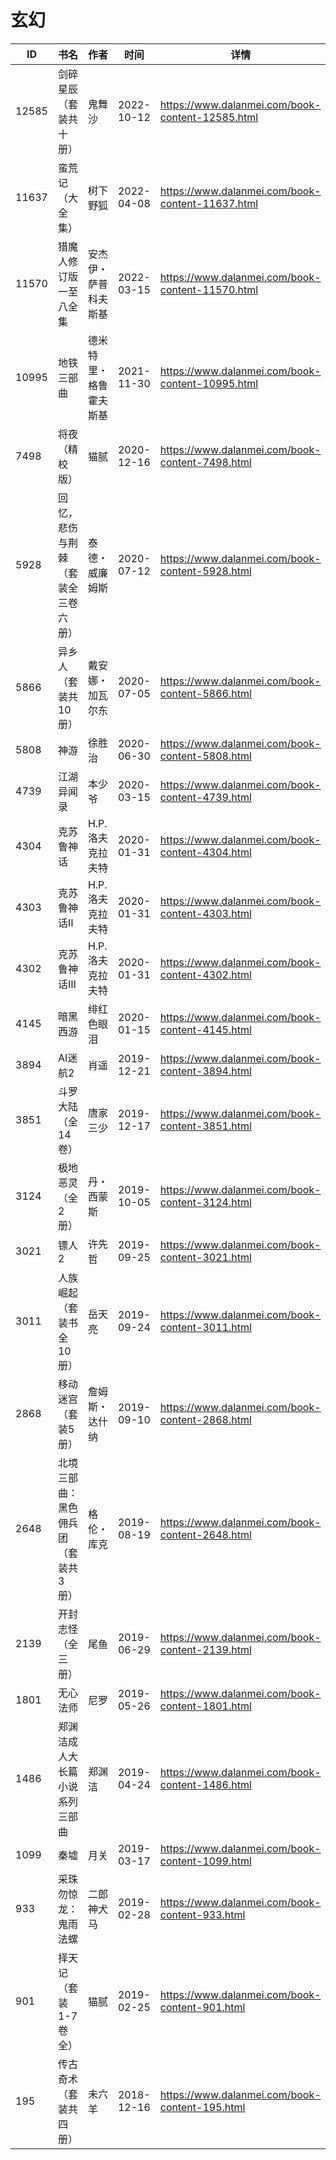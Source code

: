 # 玄幻

| ID | 书名 | 作者 | 时间 | 详情 | 下载页面 | EPUB下载链接 | MOBI下载链接 | AZW3下载链接 |
| --- | --- | --- | --- | --- | --- | --- | --- | --- |
| 12585 | 剑碎星辰（套装共十册） | 鬼舞沙 | 2022-10-12 | https://www.dalanmei.com/book-content-12585.html | https://www.dalanmei.com/download-book-12585.html | http://ct.dalanmei.com/f/31084289-771228616-681ba3 | http://ct.dalanmei.com/f/31084289-771240495-58294f | http://ct.dalanmei.com/f/31084289-771232494-1f42ae |
| 11637 | 蛮荒记（大全集） | 树下野狐 | 2022-04-08 | https://www.dalanmei.com/book-content-11637.html | https://www.dalanmei.com/download-book-11637.html | http://ct.dalanmei.com/f/31084289-570170829-968025 | http://ct.dalanmei.com/f/31084289-570289555-95f3e4 | http://ct.dalanmei.com/f/31084289-570359496-7621d5 |
| 11570 | 猎魔人修订版一至八全集 | 安杰伊・萨普科夫斯基 | 2022-03-15 | https://www.dalanmei.com/book-content-11570.html | https://www.dalanmei.com/download-book-11570.html | http://ct.dalanmei.com/f/31084289-570171878-a420df | http://ct.dalanmei.com/f/31084289-570294433-9953c4 | http://ct.dalanmei.com/f/31084289-570361884-ecb1e2 |
| 10995 | 地铁三部曲 | 德米特里・格鲁霍夫斯基 | 2021-11-30 | https://www.dalanmei.com/book-content-10995.html | https://www.dalanmei.com/download-book-10995.html | http://ct.dalanmei.com/f/31084289-570153882-e1c8a8 | http://ct.dalanmei.com/f/31084289-570324054-bc177f | http://ct.dalanmei.com/f/31084289-571392540-6af61f |
| 7498 | 将夜（精校版） | 猫腻 | 2020-12-16 | https://www.dalanmei.com/book-content-7498.html | https://www.dalanmei.com/download-book-7498.html | http://ct.dalanmei.com/f/31084289-571637873-0d8267 | http://ct.dalanmei.com/f/31084289-572122135-6b3c2a | http://ct.dalanmei.com/f/31084289-572183332-60f91c |
| 5928 | 回忆，悲伤与荆棘（套装全三卷六册） | 泰德・威廉姆斯 | 2020-07-12 | https://www.dalanmei.com/book-content-5928.html | https://www.dalanmei.com/download-book-5928.html | http://ct.dalanmei.com/f/31084289-571562953-b15bcc | http://ct.dalanmei.com/f/31084289-572011054-28f018 | http://ct.dalanmei.com/f/31084289-571911102-9ee8d8 |
| 5866 | 异乡人（套装共10册） | 戴安娜・加瓦尔东 | 2020-07-05 | https://www.dalanmei.com/book-content-5866.html | https://www.dalanmei.com/download-book-5866.html | http://ct.dalanmei.com/f/31084289-571615595-102ff4 | http://ct.dalanmei.com/f/31084289-571732804-5a0053 | http://ct.dalanmei.com/f/31084289-571912730-58175c |
| 5808 | 神游 | 徐胜治 | 2020-06-30 | https://www.dalanmei.com/book-content-5808.html | https://www.dalanmei.com/download-book-5808.html | http://ct.dalanmei.com/f/31084289-571610705-9f0ea5 | http://ct.dalanmei.com/f/31084289-571735482-0aa984 | http://ct.dalanmei.com/f/31084289-571913804-d9ef0e |
| 4739 | 江湖异闻录 | 本少爷 | 2020-03-15 | https://www.dalanmei.com/book-content-4739.html | https://www.dalanmei.com/download-book-4739.html | http://ct.dalanmei.com/f/31084289-571594015-0f98dd | http://ct.dalanmei.com/f/31084289-572128359-3fb6d4 | http://ct.dalanmei.com/f/31084289-571985724-be43d3 |
| 4304 | 克苏鲁神话 | H.P.洛夫克拉夫特 | 2020-01-31 | https://www.dalanmei.com/book-content-4304.html | https://www.dalanmei.com/download-book-4304.html | http://ct.dalanmei.com/f/31084289-571537053-dc339c | http://ct.dalanmei.com/f/31084289-571805303-2447a4 | http://ct.dalanmei.com/f/31084289-571991474-cbace5 |
| 4303 | 克苏鲁神话Ⅱ | H.P.洛夫克拉夫特 | 2020-01-31 | https://www.dalanmei.com/book-content-4303.html | https://www.dalanmei.com/download-book-4303.html | http://ct.dalanmei.com/f/31084289-571537068-6cf623 | http://ct.dalanmei.com/f/31084289-571805315-e3c796 | http://ct.dalanmei.com/f/31084289-571991488-bc4231 |
| 4302 | 克苏鲁神话Ⅲ | H.P.洛夫克拉夫特 | 2020-01-31 | https://www.dalanmei.com/book-content-4302.html | https://www.dalanmei.com/download-book-4302.html | http://ct.dalanmei.com/f/31084289-571537081-f75133 | http://ct.dalanmei.com/f/31084289-571805326-d9a2aa | http://ct.dalanmei.com/f/31084289-571991492-8b185e |
| 4145 | 暗黑西游 | 绯红色眼泪 | 2020-01-15 | https://www.dalanmei.com/book-content-4145.html | https://www.dalanmei.com/download-book-4145.html | http://ct.dalanmei.com/f/31084289-571542338-b6bd23 | http://ct.dalanmei.com/f/31084289-571811870-eeb2ff | http://ct.dalanmei.com/f/31084289-572014001-0bf307 |
| 3894 | AI迷航2 | 肖遥 | 2019-12-21 | https://www.dalanmei.com/book-content-3894.html | https://www.dalanmei.com/download-book-3894.html | http://ct.dalanmei.com/f/31084289-571548439-52ce0a | http://ct.dalanmei.com/f/31084289-571819611-820f5d | http://ct.dalanmei.com/f/31084289-572058455-c257f1 |
| 3851 | 斗罗大陆（全14卷） | 唐家三少 | 2019-12-17 | https://www.dalanmei.com/book-content-3851.html | https://www.dalanmei.com/download-book-3851.html | http://ct.dalanmei.com/f/31084289-571548919-a798e3 | http://ct.dalanmei.com/f/31084289-571821835-9b922f | http://ct.dalanmei.com/f/31084289-572063271-83f031 |
| 3124 | 极地恶灵（全2册） | 丹・西蒙斯 | 2019-10-05 | https://www.dalanmei.com/book-content-3124.html | https://www.dalanmei.com/download-book-3124.html | http://ct.dalanmei.com/f/31084289-571558905-71929b | http://ct.dalanmei.com/f/31084289-571919191-5eb051 | http://ct.dalanmei.com/f/31084289-572076256-a259ff |
| 3021 | 镖人2 | 许先哲 | 2019-09-25 | https://www.dalanmei.com/book-content-3021.html | https://www.dalanmei.com/download-book-3021.html | http://ct.dalanmei.com/f/31084289-571559852-93a8ca | http://ct.dalanmei.com/f/31084289-571983198-6b869f | http://ct.dalanmei.com/f/31084289-572078309-62da71 |
| 3011 | 人族崛起（套装书全10册） | 岳天亮 | 2019-09-24 | https://www.dalanmei.com/book-content-3011.html |  |  |  |  |
| 2868 | 移动迷宫（套装5册） | 詹姆斯・达什纳 | 2019-09-10 | https://www.dalanmei.com/book-content-2868.html | https://www.dalanmei.com/download-book-2868.html | http://ct.dalanmei.com/f/31084289-571563166-f48529 | http://ct.dalanmei.com/f/31084289-572014292-8bac56 | http://ct.dalanmei.com/f/31084289-571842379-c10d76 |
| 2648 | 北境三部曲：黑色佣兵团（套装共3册） | 格伦・库克 | 2019-08-19 | https://www.dalanmei.com/book-content-2648.html | https://www.dalanmei.com/download-book-2648.html | http://ct.dalanmei.com/f/31084289-571584142-82b4ad | http://ct.dalanmei.com/f/31084289-571735678-b0afcb | http://ct.dalanmei.com/f/31084289-571854035-0fc77c |
| 2139 | 开封志怪（全三册） | 尾鱼 | 2019-06-29 | https://www.dalanmei.com/book-content-2139.html | https://www.dalanmei.com/download-book-2139.html | http://ct.dalanmei.com/f/31084289-571498085-4623f6 | http://ct.dalanmei.com/f/31084289-571774906-b60759 | http://ct.dalanmei.com/f/31084289-571872595-02e973 |
| 1801 | 无心法师 | 尼罗 | 2019-05-26 | https://www.dalanmei.com/book-content-1801.html |  |  |  |  |
| 1486 | 郑渊洁成人大长篇小说系列三部曲 | 郑渊洁 | 2019-04-24 | https://www.dalanmei.com/book-content-1486.html | https://www.dalanmei.com/download-book-1486.html | http://ct.dalanmei.com/f/31084289-571526346-61f870 | http://ct.dalanmei.com/f/31084289-571781174-d6a5c4 | http://ct.dalanmei.com/f/31084289-571881115-3ea245 |
| 1099 | 秦墟 | 月关 | 2019-03-17 | https://www.dalanmei.com/book-content-1099.html |  |  |  |  |
| 933 | 采珠勿惊龙：鬼雨法螺 | 二郎神犬马 | 2019-02-28 | https://www.dalanmei.com/book-content-933.html |  |  |  |  |
| 901 | 择天记（套装1-7卷全） | 猫腻 | 2019-02-25 | https://www.dalanmei.com/book-content-901.html | https://www.dalanmei.com/download-book-901.html | http://ct.dalanmei.com/f/31084289-595858506-006630 | http://ct.dalanmei.com/f/31084289-595860505-3e035b | http://ct.dalanmei.com/f/31084289-595860132-7077f9 |
| 195 | 传古奇术（套装共四册） | 未六羊 | 2018-12-16 | https://www.dalanmei.com/book-content-195.html | https://www.dalanmei.com/download-book-195.html | http://ct.dalanmei.com/f/31084289-571457193-86eb64 | http://ct.dalanmei.com/f/31084289-571790074-e141b6 | http://ct.dalanmei.com/f/31084289-571895580-77390c |
